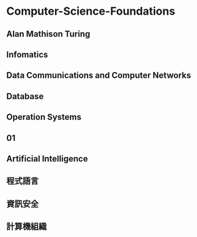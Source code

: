 # Computer-Science-Foundations

## Alan Mathison Turing

## Infomatics 

## Data Communications and Computer Networks

## Database

## Operation Systems

## 01

## Artificial Intelligence

## 程式語言

## 資訊安全

## 計算機組織
